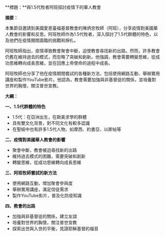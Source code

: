 **標題：**與1.5代牧者阿班探討疫情下的華人教會

**摘要：**

本集節目邀請到美國愛恩臺福基督教會的陳炳忠牧師（阿班），分享疫情對美國華人教會的影響和反思。阿班牧師作為1.5代牧者，深入探討了1.5代群體的特色，以及他們在疫情期間面臨的挑戰和掙扎。

阿班牧師指出，疫情導致教會聚會中斷，迫使教會尋找新的出路。然而，許多教會仍舊在維持過去的模式，而忽略了突破和創新。他強調，教會需要轉變思維，從成功思維轉向成長思維，並在回應上帝使命的過程中成長。

阿班牧師也分享了他在疫情期間嘗試的各種新方法，包括使用網路互動、舉辦實用講座和製作YouTube影片。他認為，教會需要加強與非基督徒的關係，並培養對世界的胸懷，關注普世宣教。

**大綱：**

**一、1.5代群體的特色**
* 1.5代：在亞洲出生，在歐美求學的群體
* 具有雙文化背景，對不同文化有較多認識
* 在聖經中也有許多1.5代人物，如摩西、約書亞、以斯帖等

**二、疫情對美國華人教會的影響**
* 聚會中斷，教會被迫尋找新的出路
* 維持過去模式的困難，需要突破和創新
* 轉變思維，從成功思維轉向成長思維

**三、阿班牧師嘗試的新方法**
* 使用網路互動，增加聚會參與度
* 舉辦實用講座，滿足信徒需求
* 製作YouTube影片，普及化防疫知識

**四、教會的出路**
* 加強與非基督徒的關係，建立友誼
* 培養對世界的胸懷，關注普世宣教
* 探索出世與入世的平衡，見證耶穌基督的福音